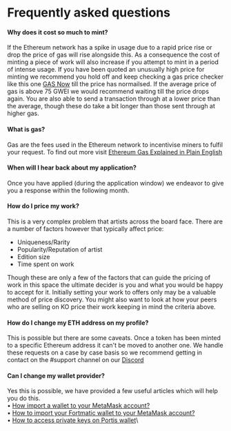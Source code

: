 # Frequently asked questions

#### Why does it cost so much to mint?
If the Ethereum network has a spike in usage due to a rapid price rise or drop the price of gas will rise alongside this. As a consequence the cost of minting a piece of work will also increase if you attempt to mint in a period of intense usage. If you have been quoted an unusually high price for minting we recommend you hold off and keep checking a gas price checker like this one [GAS Now](https://www.gasnow.org/) till the price has normailsed. If the average price of gas is above 75 GWEI we would recommend waiting till the price drops again. You are also able to send a transaction through at a lower price than the average, though these do take a bit longer than those sent through at higher gas.

#### What is gas?
Gas are the fees used in the Ethereum network to incentivise miners to fulfil your request. To find out more visit  [Ethereum Gas Explained in Plain English](https://medium.com/coinmonks/ethereum-gas-explained-in-plain-english-d9e60a699c54)

#### When will I hear back about my application?
Once you have applied (during the application window) we endeavor to give you a response within the following month.

#### How do I price my work?
This is a very complex problem that artists across the board face. There are a number of factors however that typically affect price:
* Uniqueness/Rarity
* Popularity/Reputation of artist
* Edition size
* Time spent on work

Though these are only a few of the factors that can guide the pricing of work in this space the ultimate decider is you and what you would be happy to accept for it. Initially setting your work to offers only may be a valuable method of price discovery. You might also want to look at how your peers who are selling on KO price their work keeping in mind the criteria above.
  

#### How do I change my ETH address on my profile?
This is possible but there are some caveats. Once a token has been minted to a specific Ethereum address it can't be moved to another one. We handle these requests on a case by case basis so we recommend getting in contact on the #support channel on our [Discord](https://discord.gg/2whPWbq)

#### Can I change my wallet provider?
Yes this is possible, we have provided a few useful articles which will help you do this.\
• [How import a wallet to your MetaMask account?](https://medium.com/publicaio/how-import-a-wallet-to-your-metamask-account-dcaba25e558d)\
• [How to import your Fortmatic wallet to your MetaMask account?](https://dnlrmrzsnz.medium.com/how-to-import-your-fortmatic-wallet-to-your-metamask-account-468cd113218d)\
• [How to access private keys on Portis wallet](https://portis.zendesk.com/hc/en-us/articles/360013511600-How-Do-I-Access-My-Private-Keys-)\